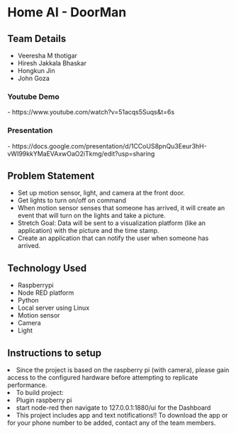 <h1>Home AI - DoorMan</h1>
<h2>Team Details</h2>
<ul>
  <li>Veeresha M thotigar</li>
  <li>Hiresh Jakkala Bhaskar</li>
  <li>Hongkun Jin</li>
  <li>John Goza</li>
  </ul>

<h3>Youtube Demo</h3> - https://www.youtube.com/watch?v=51acqs5Suqs&t=6s<br>
<h3>Presentation</h3> - https://docs.google.com/presentation/d/1CCoUS8pnQu3Eeur3hH-vWI99kkYMaEVAxwOaO2iTkmg/edit?usp=sharing
<h2> Problem Statement</h2>
<ul>
  <li>Set up motion sensor, light, and camera at the front door.</li>
<li>Get lights to turn on/off on command</li>
<li>When motion sensor senses that someone has arrived, it will create an event that will turn on the lights and take a picture.</li>
<li>Stretch Goal: Data will be sent to a visualization platform (like an application) with the picture and the time stamp.</li>
<li>Create an application that can notify the user when someone has arrived.</li>
</ul>
<h2> Technology Used</h2>
<ul>
  <li>Raspberrypi</li>
<li>Node RED platform</li>
<li>Python</li>
<li>Local server using Linux</li>
<li>Motion sensor</li>
<li>Camera</li>
<li>Light</li>
  </ul>
<h2> Instructions to setup </h2>
<li> Since the project is based on the raspberry pi (with camera), please gain access to the configured hardware before attempting to replicate performance.</li>
<li> To build project: </li>
<li> Plugin raspberry pi</li>
<li> start node-red then navigate to 127.0.0.1:1880/ui for the Dashboard </li>
<li> This project includes app and text notifications!! To download the app or for your phone number to be added, contact any of the team members.</li>
